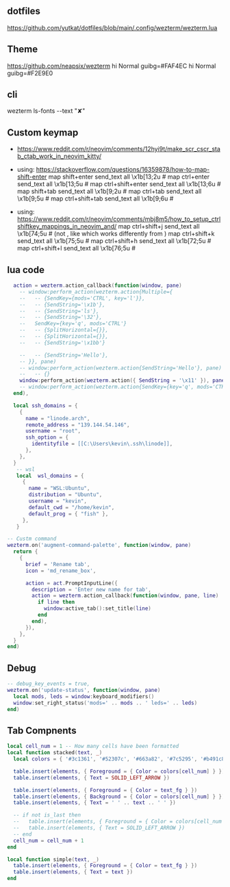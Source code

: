 ## dotfiles
https://github.com/yutkat/dotfiles/blob/main/.config/wezterm/wezterm.lua

## Theme
https://github.com/neapsix/wezterm
hi Normal guibg=#FAF4EC
hi Normal guibg=#F2E9E0

## cli
wezterm ls-fonts --text "✘"

## Custom keymap
- https://www.reddit.com/r/neovim/comments/12hyi9t/make_scr_cscr_stab_ctab_work_in_neovim_kitty/
- using: https://stackoverflow.com/questions/16359878/how-to-map-shift-enter
map shift+enter              send_text all \x1b[13;2u      # <s-cr>
map ctrl+enter               send_text all \x1b[13;5u      # <c-cr>
map ctrl+shift+enter         send_text all \x1b[13;6u      # <c-s-cr>
map shift+tab                send_text all \x1b[9;2u       # <s-tab>
map ctrl+tab                 send_text all \x1b[9;5u       # <c-tab>
map ctrl+shift+tab           send_text all \x1b[9;6u       # <c-s-tab>

- using: https://www.reddit.com/r/neovim/comments/mbj8m5/how_to_setup_ctrlshiftkey_mappings_in_neovim_and/
map ctrl+shift+j             send_text all \x1b[74;5u      # <c-s-j> (not <c-J>, like <m-J> which works differently from <m-j>)
map ctrl+shift+k             send_text all \x1b[75;5u      # <c-s-k>
map ctrl+shift+h             send_text all \x1b[72;5u      # <c-s-h>
map ctrl+shift+l             send_text all \x1b[76;5u      # <c-s-l>

## lua code
```lua
  action = wezterm.action_callback(function(window, pane)
    -- window:perform_action(wezterm.action{Multiple={
    --   -- {SendKey={mods='CTRL', key='l'}},
    --   -- {SendString='\x1b'},
    --   -- {SendString='ls'},
    --   -- {SendString='\32'},
    --   SendKey={key='q', mods='CTRL'}
    --   -- {SplitHorizontal={}},
    --   -- {SplitHorizontal={}},
    --   -- {SendString='\x1bb'}

    --   -- {SendString='Hello'},
    -- }}, pane)
    -- window:perform_action(wezterm.action{SendString='Hello'}, pane)
    --   -- {}
    window:perform_action(wezterm.action({ SendString = '\x11' }), pane)
    -- window:perform_action(wezterm.action{SendKey={key='q', mods='CTRL'}}, pane)
  end),

  local ssh_domains = {
    {
      name = "linode.arch",
      remote_address = "139.144.54.146",
      username = "root",
      ssh_option = {
        identityfile = [[C:\Users\kevin\.ssh\linode]],
      },
    },
  }
   -- wsl
   local  wsl_domains = {
     {
       name = "WSL:Ubuntu",
       distribution = "Ubuntu",
       username = "kevin",
       default_cwd = "/home/kevin",
       default_prog = { "fish" },
     },
   }

-- Custm command
wezterm.on('augment-command-palette', function(window, pane)
  return {
    {
      brief = 'Rename tab',
      icon = 'md_rename_box',

      action = act.PromptInputLine({
        description = 'Enter new name for tab',
        action = wezterm.action_callback(function(window, pane, line)
          if line then
            window:active_tab():set_title(line)
          end
        end),
      }),
    },
  }
end)
```

## Debug
```lua
-- debug_key_events = true,
wezterm.on('update-status', function(window, pane)
  local mods, leds = window:keyboard_modifiers()
  window:set_right_status('mods=' .. mods .. ' leds=' .. leds)
end)
```

## Tab Compnents
```lua
local cell_num = 1 -- How many cells have been formatted
local function stacked(text, _)
  local colors = { '#3c1361', '#52307c', '#663a82', '#7c5295', '#b491c8' }

  table.insert(elements, { Foreground = { Color = colors[cell_num] } })
  table.insert(elements, { Text = SOLID_LEFT_ARROW })

  table.insert(elements, { Foreground = { Color = text_fg } })
  table.insert(elements, { Background = { Color = colors[cell_num] } })
  table.insert(elements, { Text = ' ' .. text .. ' ' })

  -- if not is_last then
  --   table.insert(elements, { Foreground = { Color = colors[cell_num + 1] } })
  --   table.insert(elements, { Text = SOLID_LEFT_ARROW })
  -- end
  cell_num = cell_num + 1
end

local function simple(text, _)
  table.insert(elements, { Foreground = { Color = text_fg } })
  table.insert(elements, { Text = text })
end
```

